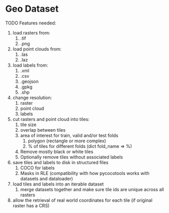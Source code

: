  # Geo Dataset #
 

TODO Features needed:
1) load rasters from:
   1) .tif
   2) .png
2) load point clouds from:
   1) .las
   2) .laz
2) load labels from:
   1) .xml
   2) .csv
   3) .geojson
   4) .gpkg
   5) .shp
3) change resolution:
   1) raster
   2) point cloud
   3) labels
4) cut rasters and point cloud into tiles:
   1) tile size
   2) overlap between tiles
   3) area of interest for train, valid and/or test folds
      1) polygon (rectangle or more complex)
      2) % of tiles for different folds (dict fold_name => %)
   4) Remove mostly black or white tiles
   5) Optionally remove tiles without associated labels
5) save tiles and labels to disk in structured files
   1) COCO for labels
   2) Masks in RLE (compatibility with how pycocotools works with datasets and dataloader)
6) load tiles and labels into an iterable dataset
   1) merge datasets together and make sure tile ids are unique across all rasters
7) allow the retrieval of real world coordinates for each tile (if original raster has a CRS)
